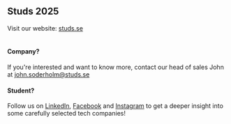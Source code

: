 ## Studs 2025
Visit our website: [studs.se](http://www.studs.se)<br><br>
#### Company?
If you're interested and want to know more, contact our head of sales John at john.soderholm@studs.se
#### Student?
Follow us on [LinkedIn](https://www.linkedin.com/company/studs), [Facebook](https://www.facebook.com/StudsKTH/) and [Instagram](https://www.instagram.com/studskth/) to get a deeper insight into some carefully selected tech companies!
